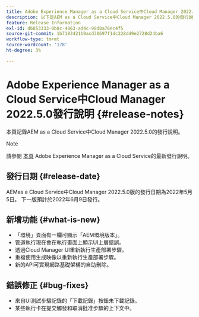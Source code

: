 ```yaml
---
title: Adobe Experience Manager as a Cloud Service中Cloud Manager 2022.5.0發行說明
description: 以下是AEM as a Cloud Service中Cloud Manager 2022.5.0的發行說明。
feature: Release Information
exl-id: d6853333-0b8c-4863-ad4c-98d8a76ec4f5
source-git-commit: 1b7183421b9acd30697f1dc228dd9e2728d24ba6
workflow-type: tm+mt
source-wordcount: '178'
ht-degree: 3%

---
```


# Adobe Experience Manager as a Cloud Service中Cloud Manager 2022.5.0發行說明 {#release-notes}

本頁記錄AEM as a Cloud Service中Cloud Manager 2022.5.0的發行說明。

>[!NOTE]
>
>請參閱 [本頁](/help/release-notes/release-notes-cloud/release-notes-current.md) Adobe Experience Manager as a Cloud Service的最新發行說明。

## 發行日期 {#release-date}

AEMas a Cloud Service中Cloud Manager 2022.5.0版的發行日期為2022年5月5日。 下一版預計於2022年6月9日發行。

## 新增功能 {#what-is-new}

* 「環境」頁面有一欄可顯示「AEM環境版本」。
* 管道執行現在會在執行畫面上顯示UI上層錯誤。
* 透過Cloud Manager UI重新執行生產部署步驟。
* 重複使用生成映像以重新執行生產部署步驟。
* 新的API可實現網路基礎架構的自助刪除。

## 錯誤修正 {#bug-fixes}

* 來自UI測試步驟記錄的「下載記錄」按鈕未下載記錄。
* 某些執行卡在提交觸發和取消批准步驟的上下文中。
